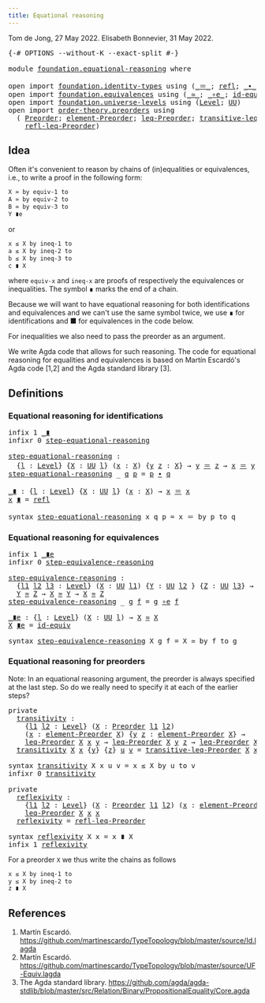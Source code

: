 ```yaml
---
title: Equational reasoning
---
```


Tom de Jong, 27 May 2022.
Elisabeth Bonnevier, 31 May 2022.

<pre class="Agda"><a id="107" class="Symbol">{-#</a> <a id="111" class="Keyword">OPTIONS</a> <a id="119" class="Pragma">--without-K</a> <a id="131" class="Pragma">--exact-split</a> <a id="145" class="Symbol">#-}</a>

<a id="150" class="Keyword">module</a> <a id="157" href="foundation.equational-reasoning.html" class="Module">foundation.equational-reasoning</a> <a id="189" class="Keyword">where</a>

<a id="196" class="Keyword">open</a> <a id="201" class="Keyword">import</a> <a id="208" href="foundation.identity-types.html" class="Module">foundation.identity-types</a> <a id="234" class="Keyword">using</a> <a id="240" class="Symbol">(</a><a id="241" href="foundation-core.identity-types.html#1865" class="Function Operator">_＝_</a><a id="244" class="Symbol">;</a> <a id="246" href="foundation-core.identity-types.html#1820" class="InductiveConstructor">refl</a><a id="250" class="Symbol">;</a> <a id="252" href="foundation-core.identity-types.html#2425" class="Function Operator">_∙_</a><a id="255" class="Symbol">;</a> <a id="257" href="foundation-core.identity-types.html#2729" class="Function">inv</a><a id="260" class="Symbol">)</a>
<a id="262" class="Keyword">open</a> <a id="267" class="Keyword">import</a> <a id="274" href="foundation.equivalences.html" class="Module">foundation.equivalences</a> <a id="298" class="Keyword">using</a> <a id="304" class="Symbol">(</a><a id="305" href="foundation-core.equivalences.html#1621" class="Function Operator">_≃_</a><a id="308" class="Symbol">;</a> <a id="310" href="foundation-core.equivalences.html#7869" class="Function Operator">_∘e_</a><a id="314" class="Symbol">;</a> <a id="316" href="foundation-core.equivalences.html#2494" class="Function">id-equiv</a><a id="324" class="Symbol">;</a> <a id="326" href="foundation-core.equivalences.html#5721" class="Function">inv-equiv</a><a id="335" class="Symbol">)</a>
<a id="337" class="Keyword">open</a> <a id="342" class="Keyword">import</a> <a id="349" href="foundation.universe-levels.html" class="Module">foundation.universe-levels</a> <a id="376" class="Keyword">using</a> <a id="382" class="Symbol">(</a><a id="383" href="Agda.Primitive.html#597" class="Postulate">Level</a><a id="388" class="Symbol">;</a> <a id="390" href="foundation-core.universe-levels.html#235" class="Primitive">UU</a><a id="392" class="Symbol">)</a>
<a id="394" class="Keyword">open</a> <a id="399" class="Keyword">import</a> <a id="406" href="order-theory.preorders.html" class="Module">order-theory.preorders</a> <a id="429" class="Keyword">using</a>
  <a id="437" class="Symbol">(</a> <a id="439" href="order-theory.preorders.html#531" class="Function">Preorder</a><a id="447" class="Symbol">;</a> <a id="449" href="order-theory.preorders.html#873" class="Function">element-Preorder</a><a id="465" class="Symbol">;</a> <a id="467" href="order-theory.preorders.html#1023" class="Function">leq-Preorder</a><a id="479" class="Symbol">;</a> <a id="481" href="order-theory.preorders.html#1385" class="Function">transitive-leq-Preorder</a><a id="504" class="Symbol">;</a>
    <a id="510" href="order-theory.preorders.html#1280" class="Function">refl-leq-Preorder</a><a id="527" class="Symbol">)</a>
</pre>
## Idea

Often it's convenient to reason by chains of (in)equalities or equivalences,
i.e., to write a proof in the following form:

```md
X ≃ by equiv-1 to
A ≃ by equiv-2 to
B ≃ by equiv-3 to
Y ∎e
```

or
```md
x ≤ X by ineq-1 to
a ≤ X by ineq-2 to
b ≤ X by ineq-3 to
c ∎ X
```

where `equiv-x` and `ineq-x` are proofs of respectively the equivalences or
inequalities. The symbol ∎ marks the end of a chain.

Because we will want to have equational reasoning for both identifications and
equivalences and we can't use the same symbol twice, we use ∎ for
identifications and ■ for equivalences in the code below.

For inequalities we also need to pass the preorder as an argument.

We write Agda code that allows for such reasoning. The code for equational
reasoning for equalities and equivalences is based on Martín Escardó's Agda code
[1,2] and the Agda standard library [3].


## Definitions

### Equational reasoning for identifications

<pre class="Agda"><a id="1485" class="Keyword">infix</a> <a id="1491" class="Number">1</a> <a id="1493" href="foundation.equational-reasoning.html#1668" class="Function Operator">_∎</a>
<a id="1496" class="Keyword">infixr</a> <a id="1503" class="Number">0</a> <a id="1505" href="foundation.equational-reasoning.html#1532" class="Function">step-equational-reasoning</a>

<a id="step-equational-reasoning"></a><a id="1532" href="foundation.equational-reasoning.html#1532" class="Function">step-equational-reasoning</a> <a id="1558" class="Symbol">:</a>
  <a id="1562" class="Symbol">{</a><a id="1563" href="foundation.equational-reasoning.html#1563" class="Bound">l</a> <a id="1565" class="Symbol">:</a> <a id="1567" href="Agda.Primitive.html#597" class="Postulate">Level</a><a id="1572" class="Symbol">}</a> <a id="1574" class="Symbol">{</a><a id="1575" href="foundation.equational-reasoning.html#1575" class="Bound">X</a> <a id="1577" class="Symbol">:</a> <a id="1579" href="foundation-core.universe-levels.html#235" class="Primitive">UU</a> <a id="1582" href="foundation.equational-reasoning.html#1563" class="Bound">l</a><a id="1583" class="Symbol">}</a> <a id="1585" class="Symbol">(</a><a id="1586" href="foundation.equational-reasoning.html#1586" class="Bound">x</a> <a id="1588" class="Symbol">:</a> <a id="1590" href="foundation.equational-reasoning.html#1575" class="Bound">X</a><a id="1591" class="Symbol">)</a> <a id="1593" class="Symbol">{</a><a id="1594" href="foundation.equational-reasoning.html#1594" class="Bound">y</a> <a id="1596" href="foundation.equational-reasoning.html#1596" class="Bound">z</a> <a id="1598" class="Symbol">:</a> <a id="1600" href="foundation.equational-reasoning.html#1575" class="Bound">X</a><a id="1601" class="Symbol">}</a> <a id="1603" class="Symbol">→</a> <a id="1605" href="foundation.equational-reasoning.html#1594" class="Bound">y</a> <a id="1607" href="foundation-core.identity-types.html#1865" class="Function Operator">＝</a> <a id="1609" href="foundation.equational-reasoning.html#1596" class="Bound">z</a> <a id="1611" class="Symbol">→</a> <a id="1613" href="foundation.equational-reasoning.html#1586" class="Bound">x</a> <a id="1615" href="foundation-core.identity-types.html#1865" class="Function Operator">＝</a> <a id="1617" href="foundation.equational-reasoning.html#1594" class="Bound">y</a> <a id="1619" class="Symbol">→</a> <a id="1621" href="foundation.equational-reasoning.html#1586" class="Bound">x</a> <a id="1623" href="foundation-core.identity-types.html#1865" class="Function Operator">＝</a> <a id="1625" href="foundation.equational-reasoning.html#1596" class="Bound">z</a>
<a id="1627" href="foundation.equational-reasoning.html#1532" class="Function">step-equational-reasoning</a> <a id="1653" class="Symbol">_</a> <a id="1655" href="foundation.equational-reasoning.html#1655" class="Bound">q</a> <a id="1657" href="foundation.equational-reasoning.html#1657" class="Bound">p</a> <a id="1659" class="Symbol">=</a> <a id="1661" href="foundation.equational-reasoning.html#1657" class="Bound">p</a> <a id="1663" href="foundation-core.identity-types.html#2425" class="Function Operator">∙</a> <a id="1665" href="foundation.equational-reasoning.html#1655" class="Bound">q</a>

<a id="_∎"></a><a id="1668" href="foundation.equational-reasoning.html#1668" class="Function Operator">_∎</a> <a id="1671" class="Symbol">:</a> <a id="1673" class="Symbol">{</a><a id="1674" href="foundation.equational-reasoning.html#1674" class="Bound">l</a> <a id="1676" class="Symbol">:</a> <a id="1678" href="Agda.Primitive.html#597" class="Postulate">Level</a><a id="1683" class="Symbol">}</a> <a id="1685" class="Symbol">{</a><a id="1686" href="foundation.equational-reasoning.html#1686" class="Bound">X</a> <a id="1688" class="Symbol">:</a> <a id="1690" href="foundation-core.universe-levels.html#235" class="Primitive">UU</a> <a id="1693" href="foundation.equational-reasoning.html#1674" class="Bound">l</a><a id="1694" class="Symbol">}</a> <a id="1696" class="Symbol">(</a><a id="1697" href="foundation.equational-reasoning.html#1697" class="Bound">x</a> <a id="1699" class="Symbol">:</a> <a id="1701" href="foundation.equational-reasoning.html#1686" class="Bound">X</a><a id="1702" class="Symbol">)</a> <a id="1704" class="Symbol">→</a> <a id="1706" href="foundation.equational-reasoning.html#1697" class="Bound">x</a> <a id="1708" href="foundation-core.identity-types.html#1865" class="Function Operator">＝</a> <a id="1710" href="foundation.equational-reasoning.html#1697" class="Bound">x</a>
<a id="1712" href="foundation.equational-reasoning.html#1712" class="Bound">x</a> <a id="1714" href="foundation.equational-reasoning.html#1668" class="Function Operator">∎</a> <a id="1716" class="Symbol">=</a> <a id="1718" href="foundation-core.identity-types.html#1820" class="InductiveConstructor">refl</a>

<a id="1724" class="Keyword">syntax</a> <a id="1731" href="foundation.equational-reasoning.html#1532" class="Function">step-equational-reasoning</a> <a id="1757" class="Bound">x</a> <a id="1759" class="Bound">q</a> <a id="1761" class="Bound">p</a> <a id="1763" class="Symbol">=</a> <a id="1765" class="Bound">x</a> <a id="1767" class="Function">＝</a> <a id="1769" class="Function">by</a> <a id="1772" class="Bound">p</a> <a id="1774" class="Function">to</a> <a id="1777" class="Bound">q</a>
</pre>
### Equational reasoning for equivalences

<pre class="Agda"><a id="1835" class="Keyword">infix</a> <a id="1841" class="Number">1</a> <a id="1843" href="foundation.equational-reasoning.html#2040" class="Function Operator">_∎e</a>
<a id="1847" class="Keyword">infixr</a> <a id="1854" class="Number">0</a> <a id="1856" href="foundation.equational-reasoning.html#1884" class="Function">step-equivalence-reasoning</a>

<a id="step-equivalence-reasoning"></a><a id="1884" href="foundation.equational-reasoning.html#1884" class="Function">step-equivalence-reasoning</a> <a id="1911" class="Symbol">:</a>
  <a id="1915" class="Symbol">{</a><a id="1916" href="foundation.equational-reasoning.html#1916" class="Bound">l1</a> <a id="1919" href="foundation.equational-reasoning.html#1919" class="Bound">l2</a> <a id="1922" href="foundation.equational-reasoning.html#1922" class="Bound">l3</a> <a id="1925" class="Symbol">:</a> <a id="1927" href="Agda.Primitive.html#597" class="Postulate">Level</a><a id="1932" class="Symbol">}</a> <a id="1934" class="Symbol">(</a><a id="1935" href="foundation.equational-reasoning.html#1935" class="Bound">X</a> <a id="1937" class="Symbol">:</a> <a id="1939" href="foundation-core.universe-levels.html#235" class="Primitive">UU</a> <a id="1942" href="foundation.equational-reasoning.html#1916" class="Bound">l1</a><a id="1944" class="Symbol">)</a> <a id="1946" class="Symbol">{</a><a id="1947" href="foundation.equational-reasoning.html#1947" class="Bound">Y</a> <a id="1949" class="Symbol">:</a> <a id="1951" href="foundation-core.universe-levels.html#235" class="Primitive">UU</a> <a id="1954" href="foundation.equational-reasoning.html#1919" class="Bound">l2</a> <a id="1957" class="Symbol">}</a> <a id="1959" class="Symbol">{</a><a id="1960" href="foundation.equational-reasoning.html#1960" class="Bound">Z</a> <a id="1962" class="Symbol">:</a> <a id="1964" href="foundation-core.universe-levels.html#235" class="Primitive">UU</a> <a id="1967" href="foundation.equational-reasoning.html#1922" class="Bound">l3</a><a id="1969" class="Symbol">}</a> <a id="1971" class="Symbol">→</a>
  <a id="1975" href="foundation.equational-reasoning.html#1947" class="Bound">Y</a> <a id="1977" href="foundation-core.equivalences.html#1621" class="Function Operator">≃</a> <a id="1979" href="foundation.equational-reasoning.html#1960" class="Bound">Z</a> <a id="1981" class="Symbol">→</a> <a id="1983" href="foundation.equational-reasoning.html#1935" class="Bound">X</a> <a id="1985" href="foundation-core.equivalences.html#1621" class="Function Operator">≃</a> <a id="1987" href="foundation.equational-reasoning.html#1947" class="Bound">Y</a> <a id="1989" class="Symbol">→</a> <a id="1991" href="foundation.equational-reasoning.html#1935" class="Bound">X</a> <a id="1993" href="foundation-core.equivalences.html#1621" class="Function Operator">≃</a> <a id="1995" href="foundation.equational-reasoning.html#1960" class="Bound">Z</a>
<a id="1997" href="foundation.equational-reasoning.html#1884" class="Function">step-equivalence-reasoning</a> <a id="2024" class="Symbol">_</a> <a id="2026" href="foundation.equational-reasoning.html#2026" class="Bound">g</a> <a id="2028" href="foundation.equational-reasoning.html#2028" class="Bound">f</a> <a id="2030" class="Symbol">=</a> <a id="2032" href="foundation.equational-reasoning.html#2026" class="Bound">g</a> <a id="2034" href="foundation-core.equivalences.html#7869" class="Function Operator">∘e</a> <a id="2037" href="foundation.equational-reasoning.html#2028" class="Bound">f</a>

<a id="_∎e"></a><a id="2040" href="foundation.equational-reasoning.html#2040" class="Function Operator">_∎e</a> <a id="2044" class="Symbol">:</a> <a id="2046" class="Symbol">{</a><a id="2047" href="foundation.equational-reasoning.html#2047" class="Bound">l</a> <a id="2049" class="Symbol">:</a> <a id="2051" href="Agda.Primitive.html#597" class="Postulate">Level</a><a id="2056" class="Symbol">}</a> <a id="2058" class="Symbol">(</a><a id="2059" href="foundation.equational-reasoning.html#2059" class="Bound">X</a> <a id="2061" class="Symbol">:</a> <a id="2063" href="foundation-core.universe-levels.html#235" class="Primitive">UU</a> <a id="2066" href="foundation.equational-reasoning.html#2047" class="Bound">l</a><a id="2067" class="Symbol">)</a> <a id="2069" class="Symbol">→</a> <a id="2071" href="foundation.equational-reasoning.html#2059" class="Bound">X</a> <a id="2073" href="foundation-core.equivalences.html#1621" class="Function Operator">≃</a> <a id="2075" href="foundation.equational-reasoning.html#2059" class="Bound">X</a>
<a id="2077" href="foundation.equational-reasoning.html#2077" class="Bound">X</a> <a id="2079" href="foundation.equational-reasoning.html#2040" class="Function Operator">∎e</a> <a id="2082" class="Symbol">=</a> <a id="2084" href="foundation-core.equivalences.html#2494" class="Function">id-equiv</a>

<a id="2094" class="Keyword">syntax</a> <a id="2101" href="foundation.equational-reasoning.html#1884" class="Function">step-equivalence-reasoning</a> <a id="2128" class="Bound">X</a> <a id="2130" class="Bound">g</a> <a id="2132" class="Bound">f</a> <a id="2134" class="Symbol">=</a> <a id="2136" class="Bound">X</a> <a id="2138" class="Function">≃</a> <a id="2140" class="Function">by</a> <a id="2143" class="Bound">f</a> <a id="2145" class="Function">to</a> <a id="2148" class="Bound">g</a>
</pre>
### Equational reasoning for preorders

Note: In an equational reasoning argument, the preorder is always specified at the last step. So do we really need to specify it at each of the earlier steps?

<pre class="Agda"><a id="2363" class="Keyword">private</a>
  <a id="transitivity"></a><a id="2373" href="foundation.equational-reasoning.html#2373" class="Function">transitivity</a> <a id="2386" class="Symbol">:</a>
    <a id="2392" class="Symbol">{</a><a id="2393" href="foundation.equational-reasoning.html#2393" class="Bound">l1</a> <a id="2396" href="foundation.equational-reasoning.html#2396" class="Bound">l2</a> <a id="2399" class="Symbol">:</a> <a id="2401" href="Agda.Primitive.html#597" class="Postulate">Level</a><a id="2406" class="Symbol">}</a> <a id="2408" class="Symbol">(</a><a id="2409" href="foundation.equational-reasoning.html#2409" class="Bound">X</a> <a id="2411" class="Symbol">:</a> <a id="2413" href="order-theory.preorders.html#531" class="Function">Preorder</a> <a id="2422" href="foundation.equational-reasoning.html#2393" class="Bound">l1</a> <a id="2425" href="foundation.equational-reasoning.html#2396" class="Bound">l2</a><a id="2427" class="Symbol">)</a>
    <a id="2433" class="Symbol">(</a><a id="2434" href="foundation.equational-reasoning.html#2434" class="Bound">x</a> <a id="2436" class="Symbol">:</a> <a id="2438" href="order-theory.preorders.html#873" class="Function">element-Preorder</a> <a id="2455" href="foundation.equational-reasoning.html#2409" class="Bound">X</a><a id="2456" class="Symbol">)</a> <a id="2458" class="Symbol">{</a><a id="2459" href="foundation.equational-reasoning.html#2459" class="Bound">y</a> <a id="2461" href="foundation.equational-reasoning.html#2461" class="Bound">z</a> <a id="2463" class="Symbol">:</a> <a id="2465" href="order-theory.preorders.html#873" class="Function">element-Preorder</a> <a id="2482" href="foundation.equational-reasoning.html#2409" class="Bound">X</a><a id="2483" class="Symbol">}</a> <a id="2485" class="Symbol">→</a>
    <a id="2491" href="order-theory.preorders.html#1023" class="Function">leq-Preorder</a> <a id="2504" href="foundation.equational-reasoning.html#2409" class="Bound">X</a> <a id="2506" href="foundation.equational-reasoning.html#2434" class="Bound">x</a> <a id="2508" href="foundation.equational-reasoning.html#2459" class="Bound">y</a> <a id="2510" class="Symbol">→</a> <a id="2512" href="order-theory.preorders.html#1023" class="Function">leq-Preorder</a> <a id="2525" href="foundation.equational-reasoning.html#2409" class="Bound">X</a> <a id="2527" href="foundation.equational-reasoning.html#2459" class="Bound">y</a> <a id="2529" href="foundation.equational-reasoning.html#2461" class="Bound">z</a> <a id="2531" class="Symbol">→</a> <a id="2533" href="order-theory.preorders.html#1023" class="Function">leq-Preorder</a> <a id="2546" href="foundation.equational-reasoning.html#2409" class="Bound">X</a> <a id="2548" href="foundation.equational-reasoning.html#2434" class="Bound">x</a> <a id="2550" href="foundation.equational-reasoning.html#2461" class="Bound">z</a>
  <a id="2554" href="foundation.equational-reasoning.html#2373" class="Function">transitivity</a> <a id="2567" href="foundation.equational-reasoning.html#2567" class="Bound">X</a> <a id="2569" href="foundation.equational-reasoning.html#2569" class="Bound">x</a> <a id="2571" class="Symbol">{</a><a id="2572" href="foundation.equational-reasoning.html#2572" class="Bound">y</a><a id="2573" class="Symbol">}</a> <a id="2575" class="Symbol">{</a><a id="2576" href="foundation.equational-reasoning.html#2576" class="Bound">z</a><a id="2577" class="Symbol">}</a> <a id="2579" href="foundation.equational-reasoning.html#2579" class="Bound">u</a> <a id="2581" href="foundation.equational-reasoning.html#2581" class="Bound">v</a> <a id="2583" class="Symbol">=</a> <a id="2585" href="order-theory.preorders.html#1385" class="Function">transitive-leq-Preorder</a> <a id="2609" href="foundation.equational-reasoning.html#2567" class="Bound">X</a> <a id="2611" href="foundation.equational-reasoning.html#2569" class="Bound">x</a> <a id="2613" href="foundation.equational-reasoning.html#2572" class="Bound">y</a> <a id="2615" href="foundation.equational-reasoning.html#2576" class="Bound">z</a> <a id="2617" href="foundation.equational-reasoning.html#2581" class="Bound">v</a> <a id="2619" href="foundation.equational-reasoning.html#2579" class="Bound">u</a>

<a id="2622" class="Keyword">syntax</a> <a id="2629" href="foundation.equational-reasoning.html#2373" class="Function">transitivity</a> <a id="2642" class="Bound">X</a> <a id="2644" class="Bound">x</a> <a id="2646" class="Bound">u</a> <a id="2648" class="Bound">v</a> <a id="2650" class="Symbol">=</a> <a id="2652" class="Bound">x</a> <a id="2654" class="Function">≤</a> <a id="2656" class="Bound">X</a> <a id="2658" class="Function">by</a> <a id="2661" class="Bound">u</a> <a id="2663" class="Function">to</a> <a id="2666" class="Bound">v</a>
<a id="2668" class="Keyword">infixr</a> <a id="2675" class="Number">0</a> <a id="2677" href="foundation.equational-reasoning.html#2373" class="Function">transitivity</a>

<a id="2691" class="Keyword">private</a>
  <a id="reflexivity"></a><a id="2701" href="foundation.equational-reasoning.html#2701" class="Function">reflexivity</a> <a id="2713" class="Symbol">:</a>
    <a id="2719" class="Symbol">{</a><a id="2720" href="foundation.equational-reasoning.html#2720" class="Bound">l1</a> <a id="2723" href="foundation.equational-reasoning.html#2723" class="Bound">l2</a> <a id="2726" class="Symbol">:</a> <a id="2728" href="Agda.Primitive.html#597" class="Postulate">Level</a><a id="2733" class="Symbol">}</a> <a id="2735" class="Symbol">(</a><a id="2736" href="foundation.equational-reasoning.html#2736" class="Bound">X</a> <a id="2738" class="Symbol">:</a> <a id="2740" href="order-theory.preorders.html#531" class="Function">Preorder</a> <a id="2749" href="foundation.equational-reasoning.html#2720" class="Bound">l1</a> <a id="2752" href="foundation.equational-reasoning.html#2723" class="Bound">l2</a><a id="2754" class="Symbol">)</a> <a id="2756" class="Symbol">(</a><a id="2757" href="foundation.equational-reasoning.html#2757" class="Bound">x</a> <a id="2759" class="Symbol">:</a> <a id="2761" href="order-theory.preorders.html#873" class="Function">element-Preorder</a> <a id="2778" href="foundation.equational-reasoning.html#2736" class="Bound">X</a><a id="2779" class="Symbol">)</a> <a id="2781" class="Symbol">→</a>
    <a id="2787" href="order-theory.preorders.html#1023" class="Function">leq-Preorder</a> <a id="2800" href="foundation.equational-reasoning.html#2736" class="Bound">X</a> <a id="2802" href="foundation.equational-reasoning.html#2757" class="Bound">x</a> <a id="2804" href="foundation.equational-reasoning.html#2757" class="Bound">x</a>
  <a id="2808" href="foundation.equational-reasoning.html#2701" class="Function">reflexivity</a> <a id="2820" class="Symbol">=</a> <a id="2822" href="order-theory.preorders.html#1280" class="Function">refl-leq-Preorder</a>

<a id="2841" class="Keyword">syntax</a> <a id="2848" href="foundation.equational-reasoning.html#2701" class="Function">reflexivity</a> <a id="2860" class="Bound">X</a> <a id="2862" class="Bound">x</a> <a id="2864" class="Symbol">=</a> <a id="2866" class="Bound">x</a> <a id="2868" class="Function">∎</a> <a id="2870" class="Bound">X</a>
<a id="2872" class="Keyword">infix</a> <a id="2878" class="Number">1</a> <a id="2880" href="foundation.equational-reasoning.html#2701" class="Function">reflexivity</a>
</pre>
For a preorder `X` we thus write the chains as follows

```md
x ≤ X by ineq-1 to
y ≤ X by ineq-2 to
z ∎ X
```

## References

1. Martín Escardó. https://github.com/martinescardo/TypeTopology/blob/master/source/Id.lagda
2. Martín Escardó. https://github.com/martinescardo/TypeTopology/blob/master/source/UF-Equiv.lagda
3. The Agda standard library. https://github.com/agda/agda-stdlib/blob/master/src/Relation/Binary/PropositionalEquality/Core.agda
